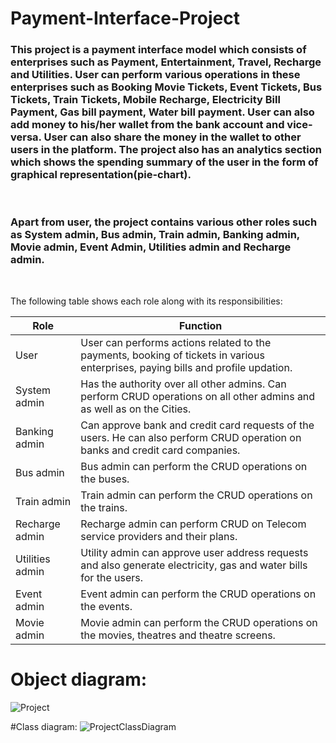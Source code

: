 # Payment-Interface-Project

### This project is a payment interface model which consists of enterprises such as Payment, Entertainment, Travel, Recharge and Utilities. User can perform various operations in these enterprises such as Booking Movie Tickets, Event Tickets, Bus Tickets, Train Tickets, Mobile Recharge, Electricity Bill Payment, Gas bill payment, Water bill payment. User can also add money to his/her wallet from the bank account and vice-versa. User can also share the money in the wallet to other users in the platform. The project also has an analytics section which shows the spending summary of the user in the form of graphical representation(pie-chart).
&nbsp;

### Apart from user, the project contains various other roles such as System admin, Bus admin, Train admin, Banking admin, Movie admin, Event Admin, Utilities admin and Recharge admin.
&nbsp;

The following table shows each role along with its responsibilities:

| Role             | Function      |   
| -------------    | ------------- | 
| User             | User can performs actions related to the payments, booking of tickets in various enterprises, paying bills and profile updation.|  
| System admin     | Has the authority over all other admins. Can perform CRUD operations on all other admins and as well as on the Cities.|
| Banking admin    | Can approve bank and credit card requests of the users. He can also perform CRUD operation on banks and credit card companies.| 
| Bus admin        | Bus admin can perform the CRUD operations on the buses.|
| Train admin      | Train admin can perform the CRUD operations on the trains.| 
| Recharge admin   | Recharge admin can perform CRUD on Telecom service providers and their plans.|  
| Utilities admin  | Utility admin can approve user address requests and also generate electricity, gas and water bills for the users.|
| Event admin      | Event admin can perform the CRUD operations on the events.| 
| Movie admin      | Movie admin can perform the CRUD operations on the movies, theatres and theatre screens.| 

# Object diagram:
![Project](https://user-images.githubusercontent.com/114452317/206957353-b09b19bc-53fe-4787-8d08-548d686b0510.png)

#Class diagram:
![ProjectClassDiagram](https://user-images.githubusercontent.com/114452317/206957454-6ecb0f07-64ed-49e2-b417-2d9867f79492.png)
